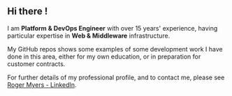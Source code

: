 ## Hi there !

I am **Platform & DevOps Engineer** with over 15 years' experience, having particular expertise in **Web & Middleware** infrastructure.

My GitHub repos shows some examples of some development work I have done in this area, either for my own education, or in preparation for customer contracts.

For further details of my professional profile, and to contact me, please see [Roger Myers - LinkedIn](https://www.linkedin.com/in/mrrogermyers).
